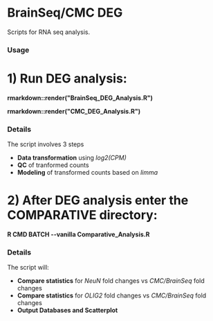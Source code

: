 # BrainSeq/CMC DEG
Scripts for RNA seq analysis.

### Usage
# 1) Run DEG analysis: 
**rmarkdown::render("BrainSeq_DEG_Analysis.R")**

**rmarkdown::render("CMC_DEG_Analysis.R")**

### Details
The script involves 3 steps
- **Data transformation** using *log2(CPM)*
- **QC** of tranformed counts
- **Modeling** of transformed counts based on *limma*

# 2) After DEG analysis enter the COMPARATIVE directory:
**R CMD BATCH --vanilla Comparative_Analysis.R**

### Details
The script will:
- **Compare statistics** for *NeuN* fold changes vs *CMC/BrainSeq* fold changes 
- **Compare statistics** for *OLIG2* fold changes vs *CMC/BrainSeq* fold changes 
- **Output Databases and Scatterplot**
